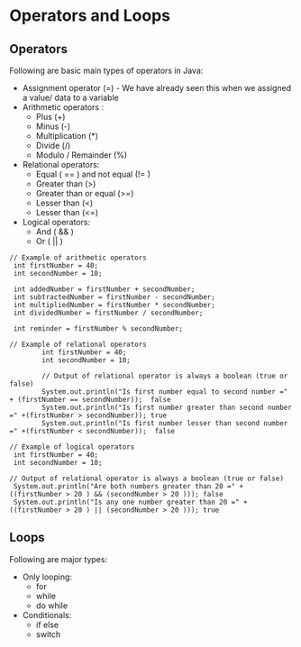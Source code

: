# Operators and Loops


## Operators
   Following are basic main types of operators in Java:
   - Assignment operator (=) - We have already seen this when we assigned a value/ data to a variable
   - Arithmetic operators :
      - Plus (+)               
      - Minus (-)                 
      - Multiplication (*)  
      - Divide (/) 
      - Modulo / Remainder (%)
   - Relational operators:
      - Equal ( == ) and not equal (!= )
      - Greater than (>)
      - Greater than or equal (>=)
      - Lesser than (<)
      - Lesser than (<=)
   - Logical operators:
      - And ( && )
      - Or ( || )


```
// Example of arithmetic operators
 int firstNumber = 40;
 int secondNumber = 10;
 
 int addedNumber = firstNumber + secondNumber;
 int subtractedNumber = firstNumber - secondNumber;
 int multipliedNumber = firstNumber * secondNumber;
 int dividedNumber = firstNumber / secondNumber;

 int reminder = firstNumber % secondNumber;
```


```
// Example of relational operators
        int firstNumber = 40;
        int secondNumber = 10;

        // Output of relational operator is always a boolean (true or false)
        System.out.println("Is first number equal to second number =" + (firstNumber == secondNumber));  false
        System.out.println("Is first number greater than second number =" +(firstNumber > secondNumber)); true 
        System.out.println("Is first number lesser than second number =" +(firstNumber < secondNumber));  false
```


```
// Example of logical operators
 int firstNumber = 40;
 int secondNumber = 10;

// Output of relational operator is always a boolean (true or false)
 System.out.println("Are both numbers greater than 20 =" + ((firstNumber > 20 ) && (secondNumber > 20 ))); false
 System.out.println("Is any one number greater than 20 =" + ((firstNumber > 20 ) || (secondNumber > 20 ))); true
```


## Loops
   Following are major types:
   - Only looping:
      - for
      - while
      - do while   
   - Conditionals:
      - if else
      - switch

